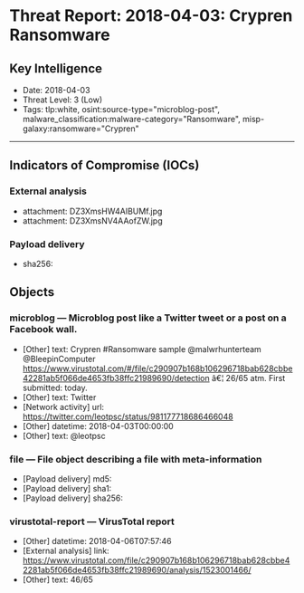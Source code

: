 # Threat Report: 2018-04-03: Crypren Ransomware


## Key Intelligence
* Date: 2018-04-03
* Threat Level: 3 (Low)
* Tags: tlp:white, osint:source-type="microblog-post", malware_classification:malware-category="Ransomware", misp-galaxy:ransomware="Crypren"

---

## Indicators of Compromise (IOCs)
### External analysis
* attachment: DZ3XmsHW4AIBUMf.jpg
* attachment: DZ3XmsNV4AAofZW.jpg

### Payload delivery
* sha256: <sha256>

## Objects
### microblog — Microblog post like a Twitter tweet or a post on a Facebook wall.
* [Other] text: Crypren #Ransomware sample @malwrhunterteam @BleepinComputer https://www.virustotal.com/#/file/c290907b168b106296718bab628cbbe42281ab5f066de4653fb38ffc21989690/detection â€¦ 26/65 atm. First submitted: today.
* [Other] text: Twitter
* [Network activity] url: https://twitter.com/leotpsc/status/981177718686466048
* [Other] datetime: 2018-04-03T00:00:00
* [Other] text: @leotpsc

### file — File object describing a file with meta-information
* [Payload delivery] md5: <md5>
* [Payload delivery] sha1: <sha1>
* [Payload delivery] sha256: <sha256>

### virustotal-report — VirusTotal report
* [Other] datetime: 2018-04-06T07:57:46
* [External analysis] link: https://www.virustotal.com/file/c290907b168b106296718bab628cbbe42281ab5f066de4653fb38ffc21989690/analysis/1523001466/
* [Other] text: 46/65

